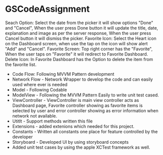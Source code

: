 # GSCodeAssignment

Seach Option: Select the date from the picker it will show options "Done" and "Cancel", When the user press Done button it will update the title, date, explanation and image as per the server response, When the user press Cancel button it will dismiss the picker. 
Favorite Icon: Select the Heart icon on the Dashboard screen, when use the tap on the icon will show alert "Add" and "Cancel". 
Favorite Screen: Top right corner has the "Favorite", When the user taps on "Favorite" it will redirect to Favorite Dashboard. 
Delete Icon: In Favorite Dashboard has the Option to delete the item from the favorite list.

- Code Flow: Following MVVM Pattern development
- Network Flow - Network Wrapper to develop the code and can easily used where ever is needed
- Model - Following Codable
- ModelView - Following the MVVM Pattern Easily to write unit test cased.
- ViewController - ViewController is main view controller acts as Dashboard page, Favorite controller showing as favorite items is selected by user and error controller showing as error information when network not available.
- Utitlt - Support methods written this file
- Extensions - added extenions which needed for this project.
- Constants - Written all constants one place for feature controlled by the developer
- Storyboard - Developed UI by using storyboard concepts
- Added unit test cases by using the apple XCTest framework as well.
